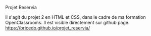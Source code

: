 Projet Reservia

Il s'agit du projet 2 en HTML et CSS, dans le cadre de ma formation OpenClassrooms.
Il est visible directement sur github page. https://bricedo.github.io/projet_reservia/
